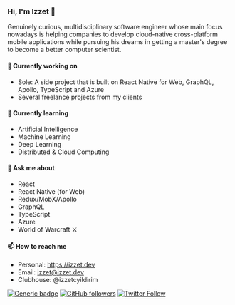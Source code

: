 ### Hi, I'm Izzet 👋

Genuinely curious, multidisciplinary software engineer whose main focus nowadays is helping companies to develop cloud-native cross-platform mobile applications while pursuing his dreams in getting a master's degree to become a better computer scientist.

#### 🔭 Currently working on

- Sole: A side project that is built on React Native for Web, GraphQL, Apollo, TypeScript and Azure
- Several freelance projects from my clients  

#### 🌱 Currently learning

- Artificial Intelligence
- Machine Learning
- Deep Learning
- Distributed & Cloud Computing

#### 💬 Ask me about

- React 
- React Native (for Web)
- Redux/MobX/Apollo
- GraphQL
- TypeScript
- Azure
- World of Warcraft ⚔️

#### 📫 How to reach me

- Personal: https://izzet.dev
- Email: izzet@izzet.dev
- Clubhouse: @izzetcyildirim

[![Generic badge](https://img.shields.io/badge/Open%20to%20work-Yes-success.svg)](https://linkedin.com/in/izzetcyildirim)
[![GitHub followers](https://img.shields.io/github/followers/izzet.svg?style=social&label=Follow&maxAge=2592000)](https://github.com/izzet?tab=followers)
[![Twitter Follow](https://img.shields.io/twitter/follow/izzetcyildirim?style=social)](https://twitter.com/izzetcyildirim)


<!--
**izzet/izzet** is a ✨ _special_ ✨ repository because its `README.md` (this file) appears on your GitHub profile.

Here are some ideas to get you started:

- 🔭 I’m currently working on ...
- 🌱 I’m currently learning ...
- 👯 I’m looking to collaborate on ...
- 🤔 I’m looking for help with ...
- 💬 Ask me about ...
- 📫 How to reach me: ...
- 😄 Pronouns: ...
- ⚡ Fun fact: ...
-->
